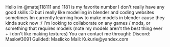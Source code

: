 <introduction>

<ShortAboutMe>
Hello im @matej118111 and 1181 is my favorite number
</ShortAboutMe>

<skills>
I don't really have any good skills :D but i really like modelling in blender and coding websites sometimes
</skills>

<learning>
Im currently learning how to make models in blender cause they kinda suck now :/
</learning>

<LookingFor>
I'm looking to collaborate on any games / mods, or something that requires models (note my models aren't the best thing ever + i don't like making textures)
</LookingFor>

<contact>
You can contact me throught:
Discord: Maslo#3091
Guilded: Maslicko
Mail: Kukurie@yandex.com
</contact>

</introduction>
